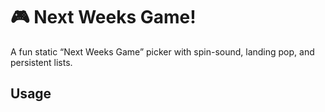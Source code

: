 # 🎮 Next Weeks Game!

A fun static “Next Weeks Game” picker with spin-sound, landing pop, and persistent lists.

## Usage

